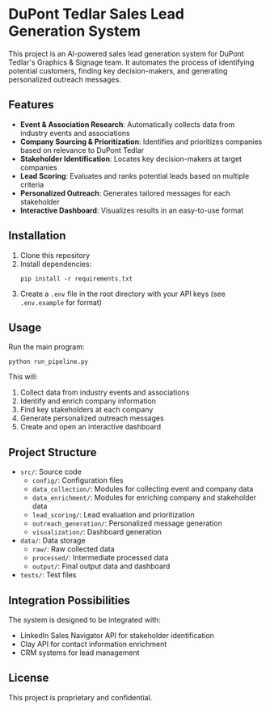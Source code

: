 # DuPont Tedlar Sales Lead Generation System

This project is an AI-powered sales lead generation system for DuPont Tedlar's Graphics & Signage team. It automates the process of identifying potential customers, finding key decision-makers, and generating personalized outreach messages.

## Features

- **Event & Association Research**: Automatically collects data from industry events and associations
- **Company Sourcing & Prioritization**: Identifies and prioritizes companies based on relevance to DuPont Tedlar
- **Stakeholder Identification**: Locates key decision-makers at target companies
- **Lead Scoring**: Evaluates and ranks potential leads based on multiple criteria
- **Personalized Outreach**: Generates tailored messages for each stakeholder
- **Interactive Dashboard**: Visualizes results in an easy-to-use format

## Installation

1. Clone this repository
2. Install dependencies:
   ```
   pip install -r requirements.txt
   ```
3. Create a `.env` file in the root directory with your API keys (see `.env.example` for format)

## Usage

Run the main program:

```
python run_pipeline.py
```

This will:
1. Collect data from industry events and associations
2. Identify and enrich company information
3. Find key stakeholders at each company
4. Generate personalized outreach messages
5. Create and open an interactive dashboard

## Project Structure

- `src/`: Source code
  - `config/`: Configuration files
  - `data_collection/`: Modules for collecting event and company data
  - `data_enrichment/`: Modules for enriching company and stakeholder data
  - `lead_scoring/`: Lead evaluation and prioritization
  - `outreach_generation/`: Personalized message generation
  - `visualization/`: Dashboard generation
- `data/`: Data storage
  - `raw/`: Raw collected data
  - `processed/`: Intermediate processed data
  - `output/`: Final output data and dashboard
- `tests/`: Test files

## Integration Possibilities

The system is designed to be integrated with:
- LinkedIn Sales Navigator API for stakeholder identification
- Clay API for contact information enrichment
- CRM systems for lead management

## License

This project is proprietary and confidential.